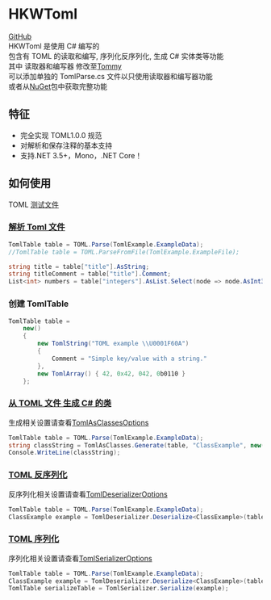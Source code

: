# HKWToml

[GitHub](https://github.com/Hakoyu/HKWToml)  
HKWToml 是使用 C# 编写的  
包含有 TOML 的读取和编写, 序列化反序列化, 生成 C# 实体类等功能  
其中 读取器和编写器 修改至[Tommy](https://github.com/dezhidki/Tommy)  
可以添加单独的 TomlParse.cs 文件以只使用读取器和编写器功能  
或者从[NuGet](https://www.nuget.org/packages/HKWToml)包中获取完整功能

## 特征

- 完全实现 TOML1.0.0 规范
- 对解析和保存注释的基本支持
- 支持.NET 3.5+，Mono，.NET Core！

## 如何使用

TOML [测试文件](https://github.com/Hakoyu/HKWToml/blob/master/Tests/Example.toml)

### [解析 Toml 文件](https://github.com/Hakoyu/HKWToml/tree/master/Tests/TomlParseCases)

```csharp
TomlTable table = TOML.Parse(TomlExample.ExampleData);
//TomlTable table = TOML.ParseFromFile(TomlExample.ExampleFile);

string title = table["title"].AsString;
string titleComment = table["title"].Comment;
List<int> numbers = table["integers"].AsList.Select(node => node.AsInt32).ToList();
```

### 创建 TomlTable

```csharp
TomlTable table =
    new()
    {
        new TomlString("TOML example \\U0001F60A")
        {
            Comment = "Simple key/value with a string."
        },
        new TomlArray() { 42, 0x42, 042, 0b0110 }
    };
```

### [从 TOML 文件 生成 C# 的类](https://github.com/Hakoyu/HKWToml/tree/master/Tests/TomlAsClassesCases)

生成相关设置请查看[TomlAsClassesOptions](https://github.com/Hakoyu/HKWToml/blob/master/TOML/TomlAsClasses/TomlAsClassesOptions.cs)

```csharp
TomlTable table = TOML.Parse(TomlExample.ExampleData);
string classString = TomlAsClasses.Generate(table, "ClassExample", new());
Console.WriteLine(classString);
```

### [TOML 反序列化](https://github.com/Hakoyu/HKWToml/tree/master/Tests/TomlDeserializerCases)

反序列化相关设置请查看[TomlDeserializerOptions](https://github.com/Hakoyu/HKWToml/blob/master/TOML/TomlDeserializer/TomlDeserializerOptions.cs)

```csharp
TomlTable table = TOML.Parse(TomlExample.ExampleData);
ClassExample example = TomlDeserializer.Deserialize<ClassExample>(table);
```

### [TOML 序列化](https://github.com/Hakoyu/HKWToml/tree/master/Tests/TomlSerializerCases)

序列化相关设置请查看[TomlSerializerOptions](https://github.com/Hakoyu/HKWToml/blob/master/TOML/TomlSerializer/TomlSerializerOptions.cs)

```csharp
TomlTable table = TOML.Parse(TomlExample.ExampleData);
ClassExample example = TomlDeserializer.Deserialize<ClassExample>(table);
TomlTable serializeTable = TomlSerializer.Serialize(example);
```
